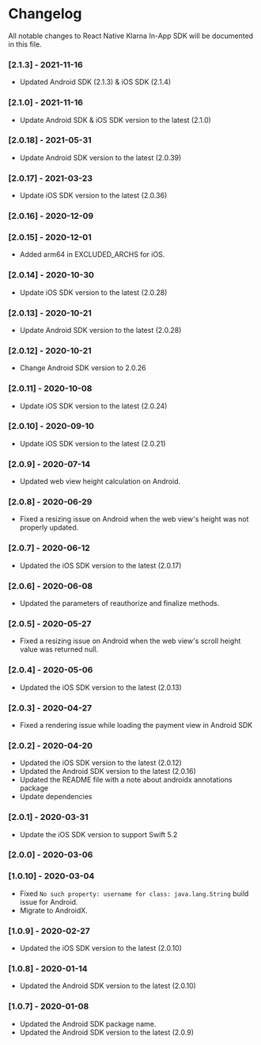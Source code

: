 # Changelog
All notable changes to React Native Klarna In-App SDK will be documented in this file.

### [2.1.3] - 2021-11-16
- Updated Android SDK (2.1.3) & iOS SDK (2.1.4)

### [2.1.0] - 2021-11-16
- Update Android SDK & iOS SDK version to the latest (2.1.0)

### [2.0.18] - 2021-05-31
- Update Android SDK version to the latest (2.0.39)

### [2.0.17] - 2021-03-23
- Update iOS SDK version to the latest (2.0.36)

### [2.0.16] - 2020-12-09

### [2.0.15] - 2020-12-01
- Added arm64 in EXCLUDED_ARCHS for iOS.

### [2.0.14] - 2020-10-30
- Update iOS SDK version to the latest (2.0.28)

### [2.0.13] - 2020-10-21
- Update Android SDK version to the latest (2.0.28)

### [2.0.12] - 2020-10-21
- Change Android SDK version to 2.0.26

### [2.0.11] - 2020-10-08
- Update iOS SDK version to the latest (2.0.24)

### [2.0.10] - 2020-09-10
- Update iOS SDK version to the latest (2.0.21)

### [2.0.9] - 2020-07-14
- Updated web view height calculation on Android.

### [2.0.8] - 2020-06-29
- Fixed a resizing issue on Android when the web view's height was not properly updated.

### [2.0.7] - 2020-06-12
- Updated the iOS SDK version to the latest (2.0.17)

### [2.0.6] - 2020-06-08
- Updated the parameters of reauthorize and finalize methods.

### [2.0.5] - 2020-05-27
- Fixed a resizing issue on Android when the web view's scroll height value was returned null.

### [2.0.4] - 2020-05-06
- Updated the iOS SDK version to the latest (2.0.13)

### [2.0.3] - 2020-04-27
- Fixed a rendering issue while loading the payment view in Android SDK

### [2.0.2] - 2020-04-20
- Updated the iOS SDK version to the latest (2.0.12)
- Updated the Android SDK version to the latest (2.0.16)
- Updated the README file with a note about androidx annotations package
- Update dependencies

### [2.0.1] - 2020-03-31
- Update the iOS SDK version to support Swift 5.2

### [2.0.0] - 2020-03-06

### [1.0.10] - 2020-03-04
- Fixed `No such property: username for class: java.lang.String` build issue for Android.
- Migrate to AndroidX.

### [1.0.9] - 2020-02-27
- Updated the iOS SDK version to the latest (2.0.10)

### [1.0.8] - 2020-01-14
- Updated the Android SDK version to the latest (2.0.10)

### [1.0.7] - 2020-01-08
- Updated the Android SDK package name.
- Updated the Android SDK version to the latest (2.0.9)
